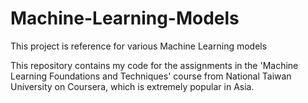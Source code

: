 # Machine-Learning-Models
This project is reference for various Machine Learning models 

This repository contains my code for the assignments in the 'Machine Learning Foundations and Techniques' course from National Taiwan University on Coursera, which is extremely popular in Asia.
